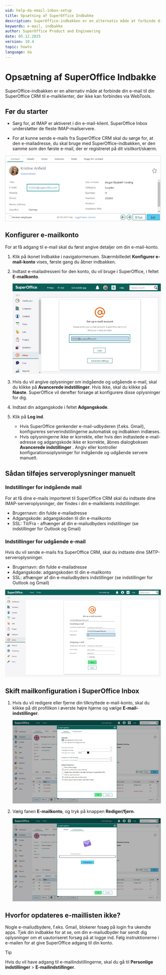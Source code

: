 ```yaml
---
uid: help-da-email-inbox-setup
title: Opsætning af SuperOffice Indbakke
description: SuperOffice-indbakken er en alternativ måde at forbinde din e-mail til din SuperOffice CRM til e-mailklienter, der ikke kan forbindes via WebTools. Lær, hvordan du konfigurerer det og logger ind første gang.
keywords: e-mail, indbakke
author: SuperOffice Product and Engineering
date: 05.12.2025
version: 10.4
topic: howto
language: da
---
```


# Opsætning af SuperOffice Indbakke

SuperOffice-indbakken er en alternativ måde at forbinde din e-mail til din SuperOffice CRM til e-mailklienter, der ikke kan forbindes via WebTools.

## Før du starter

* Sørg for, at IMAP er aktiveret i din e-mail-klient. SuperOffice Inbox understøtter de fleste IMAP-mailservere.

* For at kunne sende e-mails fra SuperOffice CRM skal du sørge for, at den e-mailadresse, du skal bruge med SuperOffice-indbakken, er den samme som den første e-mail, der er registreret på dit visitkort/skærm.

![Du kan kontrollere, hvilken e-mail du har registreret på dit kontaktkort -screenshot][img2]

## Konfigurer e-mailkonto

For at få adgang til e-mail skal du først angive detaljer om din e-mail-konto.

<!-- Prev YT video tag QoAanZgQs5A -->

1. Klik på ikonet Indbakke i navigatormenuen. Skærmbilledet **Konfigurer e-mail-konto** vises, første gang du åbner indbakken.

1. Indtast e-mailadresseni for den konto, du vil bruge i SuperOffice, i feltet **E-mailkonto**.

    ![x -screenshot][img3]

1. Hvis du vil angive oplysninger om indgående og udgående e-mail, skal du klikke på **Avancerede indstillinger**. Hvis ikke, skal du klikke på **Næste**. SuperOffice vil derefter forsøge at konfigurere disse oplysninger for dig.

1. Indtast din adgangskode i feltet **Adgangskode**.

1. Klik på **Log ind**.

    * Hvis SuperOffice genkender e-mail-udbyderen (f.eks. Gmail), konfigureres serverindstilingerne automatisk og indbakken indlæses.
    * Hvis oplysningerne ikke er korrekte, eller hvis den indtastede e-mail-adresse og adgangskode ikke er korrekte, åbnes dialogboksen **Avancerede indstillinger** . Angiv eller kontroller konfigurationsoplysninger for indgående og udgående servere manuelt.

## Sådan tilføjes serveroplysninger manuelt

### Indstillinger for indgående mail

For at få dine e-mails importeret til SuperOffice CRM skal du indtaste dine IMAP-serveroplysninger, der findes i din e-mailklients indstillinger.

* Brugernavn: din fulde e-mailadresse
* Adgangskode: adgangskoden til din e-mailkonto
* SSL: Til/Fra - afhænger af din e-mailudbyders indstillinger (se indstillinger for Outlook og Gmail)

### Indstillinger for udgående e-mail

Hvis du vil sende e-mails fra SuperOffice CRM, skal du indtaste dine SMTP-serveroplysninger.

* Brugernavn: din fulde e-mailadresse
* Adgangskode: adgangskoden til din e-mailkonto
* SSL: afhænger af din e-mailudbyders indstillinger (se indstillinger for Outlook og Gmail)

![Avancerede indstillinger - gå til Indbakke for manuelt at tilføje korrekte e-mail-serveroplysninger -screenshot][img4]

## Skift mailkonfiguration i SuperOffice Inbox

1. Hvis du vil redigere eller fjerne din tilknyttede e-mail-konto, skal du klikke på dit profilikon i øverste højre hjørne og vælge **E-mail-indstillinger**.

    ![Indstillinger for e-mail -screenshot][img5]

1. Vælg fanen **E-mailkonto**, og tryk på knappen **Rediger/fjern**.

    ![Indstillinger for e-mail -screenshot][img6]

## Hvorfor opdateres e-maillisten ikke?

Nogle e-mailudbydere, f.eks. Gmail, blokerer fosøg på login fra ukendte apps. Tjek din indbakke for at se, om din e-mailudbyder har sendt dig oplysninger om et uautoriseret forsøg på at logge ind. Følg instruktionerne i e-mailen for at give SuperOffice adgang til din konto.

> [!TIP]
> Hvis du vil have adgang til e-mailindstillingerne, skal du gå til <i class="ph ph-user-circle" aria-hidden="true"></i> **Personlige indstillinger** > **E-mailindstillinger**.

<!-- Referenced links -->

<!-- Referenced images -->
[img2]: ../../../../media/loc/en/email/getstarted-contact-mycontactcard.png
[img3]: ../../../../media/loc/en/email/getstarted-inbox-login.png
[img4]: ../../../../media/loc/en/email/so-inbox-advanced-settings.png
[img5]: ../../../../media/loc/en/email/email-options-general.png
[img6]: ../../../../media/loc/en/email/email-options-account.png
